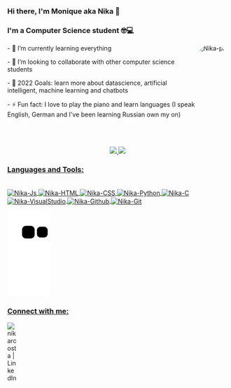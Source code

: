 ### Hi there, I'm Monique aka Nika 👋

### I'm a Computer Science student 🤓💻

<div style="display: inline_block"  >
<img align="right" alt="Nika-pic" height="150" style="border-radius:50px;" src="https://user-images.githubusercontent.com/71656931/139591294-dc4790db-4476-4d63-90a6-d59eb578f58c.gif">
<p> - 🌱 I’m currently learning everything
<p> - 👯 I’m looking to collaborate with other computer science students
<p> - 🥅 2022 Goals: learn more about datascience, artificial intelligent, machine learning and chatbots
<p> - ⚡ Fun fact: I love to play the piano and learn languages (I speak English, German and I've been learning Russian own my on)
</div>

<br />
<br />
<br />

<div align="center">
  <a href="https://github.com/nikarcosta">
  <img height="180em" src="https://github-readme-stats.vercel.app/api?username=nikarcosta&show_icons=true&theme=dracula&include_all_commits=true&count_private=true"/>
  <img height="180em" src="https://github-readme-stats.vercel.app/api/top-langs/?username=nikarcosta&layout=compact&langs_count=7&theme=dracula"/>
</div>
  
### Languages and Tools:
<div style="display: inline_block"><br>
  <img align="center" alt="Nika-Js" height="30" width="40" src="https://cdn.jsdelivr.net/gh/devicons/devicon/icons/javascript/javascript-original.svg">
  <img align="center" alt="Nika-HTML" height="30" width="40" src="https://cdn.jsdelivr.net/gh/devicons/devicon/icons/html5/html5-original.svg">
  <img align="center" alt="Nika-CSS" height="30" width="40" src="https://cdn.jsdelivr.net/gh/devicons/devicon/icons/css3/css3-original.svg">
  <img align="center" alt="Nika-Python" height="30" width="40" src="https://cdn.jsdelivr.net/gh/devicons/devicon/icons/python/python-original.svg">
  <img align="center" alt="Nika-C" height="30" width="40" src="https://cdn.jsdelivr.net/gh/devicons/devicon/icons/c/c-original.svg">
  <img align="center" alt="Nika-VisualStudio" height="30" width="40" src="https://cdn.jsdelivr.net/gh/devicons/devicon/icons/visualstudio/visualstudio-plain.svg">
  <img align="center" alt="Nika-Github" height="30" width="40" src="https://cdn.jsdelivr.net/gh/devicons/devicon/icons/github/github-original.svg">
  <img align="center" alt="Nika-Git" height="30" width="40" src="https://cdn.jsdelivr.net/gh/devicons/devicon/icons/git/git-original.svg">
</div>
    
![Snake animation](https://github.com/nikarcosta/nikarcosta/blob/output/github-contribution-grid-snake.svg)

 ### Connect with me:

[<img align="left" alt="nikarcosta | LinkedIn" width="22px" src="https://cdn.jsdelivr.net/npm/simple-icons@v3/icons/linkedin.svg" />][linkedin]

[linkedin]: https://www.linkedin.com/in/monique-rodrigues-da-costa-356280163/


 
